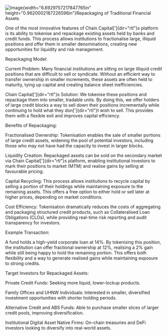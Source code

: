 ![Image](media/image1.jpeg){width="6.6929757217847765in"
height="0.9620002187226596in"}Repackaging of Traditional Financial
Assets

One of the most innovative features of Chain Capital[']{dir="rtl"}s
platform is its ability to tokenise and repackage existing assets held
by banks and credit funds. This process allows institutions to
fractionalise large, illiquid positions and offer them in smaller
denominations, creating new opportunities for liquidity and risk
management.

Repackaging Model:

Current Problem: Many financial institutions are sitting on large
illiquid credit positions that are difficult to sell or syndicate.
Without an efficient way to transfer ownership in smaller increments,
these assets are often held to maturity, tying up capital and creating
balance sheet inefficiencies.

Chain Capital[']{dir="rtl"}s Solution: We tokenise these positions and
repackage them into smaller, tradable units. By doing this, we offer
holders of large credit blocks a way to sell down their positions
incrementally while continuing to hold what they don[']{dir="rtl"}t wish
to sell. This provides them with a flexible exit and improves capital
efficiency.

Benefits of Repackaging:

Fractionalised Ownership: Tokenisation enables the sale of smaller
portions of large credit assets, widening the pool of potential
investors, including those who may not have had the capacity to invest
in larger blocks.

Liquidity Creation: Repackaged assets can be sold on the secondary
market via Chain Capital[']{dir="rtl"}s platform, enabling institutional
investors to mark their positions to market (MTM) and realise gains by
selling at favourable pricing.

Capital Recycling: This process allows institutions to recycle capital
by selling a portion of their holdings while maintaining exposure to the
remaining assets. This offers a free option to either hold or sell later
at higher prices, depending on market conditions.

Cost Efficiency: Tokenisation dramatically reduces the costs of
aggregating and packaging structured credit products, such as
Collateralised Loan Obligations (CLOs), while providing real-time risk
reporting and audit transparency for investors.

Example Transaction:

A fund holds a high-yield corporate loan at 14%. By tokenising this
position, the institution can offer fractional ownership at 12%,
realising a 2% gain while still being happy to hold the remaining
portion. This offers both flexibility and a way to generate realised
gains while maintaining exposure to strong credits.

Target Investors for Repackaged Assets:

Private Credit Funds: Seeking more liquid, lower-lockup products.

Family Offices and UHNW Individuals: Interested in smaller, diversified
investment opportunities with shorter holding periods.

Alternative Credit and ABS Funds: Able to purchase smaller slices of
larger credit pools, improving diversification.

Institutional Digital Asset Native Firms: On-chain treasuries and DeFi
investors looking to diversify into real-world assets.
